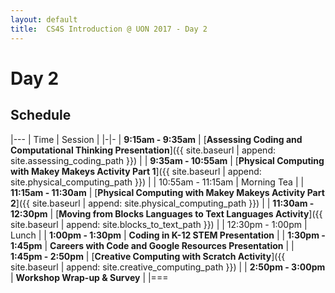 ```yaml
---
layout: default
title:  CS4S Introduction @ UON 2017 - Day 2
---
```


# Day 2

## Schedule

|---
| Time | Session |
|-|-
| **9:15am - 9:35am** | [**Assessing Coding and Computational Thinking Presentation**]({{ site.baseurl | append: site.assessing_coding_path }})  |
| **9:35am - 10:55am** | [**Physical Computing with Makey Makeys Activity Part 1**]({{ site.baseurl | append: site.physical_computing_path }}) |
| 10:55am - 11:15am | Morning Tea |
| **11:15am - 11:30am** | [**Physical Computing with Makey Makeys Activity Part 2**]({{ site.baseurl | append: site.physical_computing_path }}) |
| **11:30am - 12:30pm** | [**Moving from Blocks Languages to Text Languages Activity**]({{ site.baseurl | append: site.blocks_to_text_path }}) |
| 12:30pm - 1:00pm | Lunch |
| **1:00pm - 1:30pm** | **Coding in K-12 STEM Presentation** |
| **1:30pm - 1:45pm** | **Careers with Code and Google Resources Presentation** |
| **1:45pm - 2:50pm** | [**Creative Computing with Scratch Activity**]({{ site.baseurl | append: site.creative_computing_path }}) |
| **2:50pm - 3:00pm** | **Workshop Wrap-up & Survey** |
|===